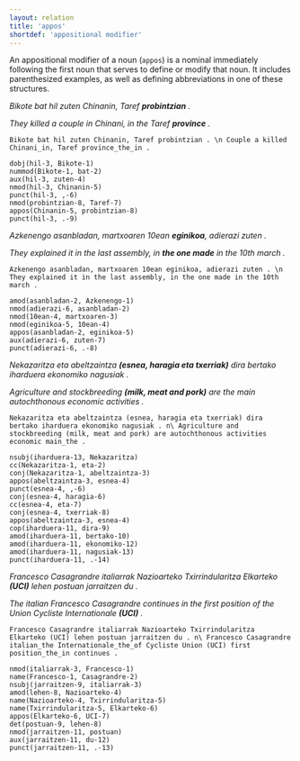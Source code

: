 ```yaml
---
layout: relation
title: 'appos'
shortdef: 'appositional modifier'
---
```


An appositional modifier of a noun (`appos`) is a nominal immediately following the first noun that serves to define or modify that noun. It includes parenthesized examples, as well as defining abbreviations in one of these structures.

*Bikote bat hil zuten Chinanin, Taref **probintzian** .*

*They killed a couple in Chinani, in the Taref **province** .* 

~~~ sdparse
Bikote bat hil zuten Chinanin, Taref probintzian . \n Couple a killed Chinani_in, Taref province_the_in . 

dobj(hil-3, Bikote-1)
nummod(Bikote-1, bat-2)
aux(hil-3, zuten-4)
nmod(hil-3, Chinanin-5)
punct(hil-3, ,-6)
nmod(probintzian-8, Taref-7)
appos(Chinanin-5, probintzian-8)
punct(hil-3, .-9)
~~~


*Azkenengo asanbladan, martxoaren 10ean **eginikoa**, adierazi zuten .*

*They explained it in the last assembly, in **the one made** in the 10th march .*

~~~ sdparse
Azkenengo asanbladan, martxoaren 10ean eginikoa, adierazi zuten . \n They explained it in the last assembly, in the one made in the 10th march .

amod(asanbladan-2, Azkenengo-1)
nmod(adierazi-6, asanbladan-2)
nmod(10ean-4, martxoaren-3)
nmod(eginikoa-5, 10ean-4)
appos(asanbladan-2, eginikoa-5)
aux(adierazi-6, zuten-7) 
punct(adierazi-6, .-8)
~~~
	

*Nekazaritza eta abeltzaintza **(esnea, haragia eta txerriak)** dira bertako iharduera ekonomiko nagusiak .* 

*Agriculture and stockbreeding **(milk, meat and pork)** are the main autochthonous economic activities .* 

~~~ sdparse
Nekazaritza eta abeltzaintza (esnea, haragia eta txerriak) dira bertako iharduera ekonomiko nagusiak . n\ Agriculture and stockbreeding (milk, meat and pork) are autochthonous activities economic main_the .

nsubj(iharduera-13, Nekazaritza)
cc(Nekazaritza-1, eta-2)
conj(Nekazaritza-1, abeltzaintza-3)
appos(abeltzaintza-3, esnea-4)
punct(esnea-4, ,-6)
conj(esnea-4, haragia-6)
cc(esnea-4, eta-7)
conj(esnea-4, txerriak-8)
appos(abeltzaintza-3, esnea-4)
cop(iharduera-11, dira-9)
amod(iharduera-11, bertako-10)
amod(iharduera-11, ekonomiko-12)
amod(iharduera-11, nagusiak-13)
punct(iharduera-11, .-14)
~~~


*Francesco Casagrandre italiarrak Nazioarteko Txirrindularitza Elkarteko **(UCI)** lehen postuan jarraitzen du .*

*The italian Francesco Casagrandre continues in the first position of the Union Cycliste Internationale **(UCI)** .*  

~~~ sdparse
Francesco Casagrandre italiarrak Nazioarteko Txirrindularitza Elkarteko (UCI) lehen postuan jarraitzen du . n\ Francesco Casagrandre italian_the Internationale_the_of Cycliste Union (UCI) first position_the_in continues .  

nmod(italiarrak-3, Francesco-1)
name(Francesco-1, Casagrandre-2)
nsubj(jarraitzen-9, italiarrak-3)
amod(lehen-8, Nazioarteko-4)
name(Nazioarteko-4, Txirrindularitza-5)
name(Txirrindularitza-5, Elkarteko-6)
appos(Elkarteko-6, UCI-7)
det(postuan-9, lehen-8)
nmod(jarraitzen-11, postuan)
aux(jarraitzen-11, du-12)
punct(jarraitzen-11, .-13)
~~~


<!-- Interlanguage links updated Út zář 29 20:23:18 CEST 2020 -->
